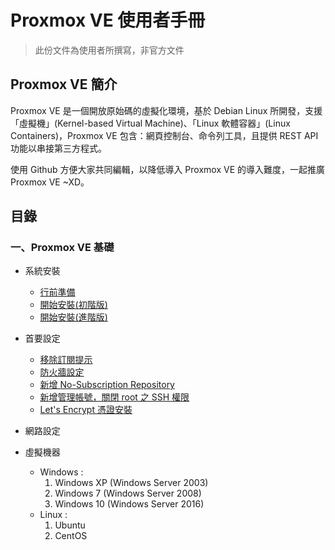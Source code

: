 Proxmox VE 使用者手冊
=
> 此份文件為使用者所撰寫，非官方文件

## Proxmox VE 簡介
Proxmox VE 是一個開放原始碼的虛擬化環境，基於 Debian Linux 所開發，支援「虛擬機」(Kernel-based Virtual Machine)、「Linux 軟體容器」(Linux Containers)，Proxmox VE 包含：網頁控制台、命令列工具，且提供 REST API 功能以串接第三方程式。

使用 Github 方便大家共同編輯，以降低導入 Proxmox VE 的導入難度，一起推廣 Proxmox VE ~XD。 

## 目錄

### 一、Proxmox VE 基礎

- 系統安裝
    - [行前準備](doc/01.installation.preparation.md)
    - [開始安裝(初階版)](doc/01.installation.basic.md)
    - [開始安裝(進階版)](doc/01.installation.advance.md)

- 首要設定
    - [移除訂閱提示](doc/02.settings.message.md)
    - [防火牆設定](doc/02.settings.firewall.md)
    - [新增 No-Subscription Repository](doc/02.settings.aptrepo.md)
    - [新增管理帳號，關閉 root 之 SSH 權限](doc/02.settings.adminuser.md)
    - [Let's Encrypt 憑證安裝](doc/02.settings.ssl.md)

- 網路設定
- 虛擬機器
    - Windows :
        1. Windows XP (Windows Server 2003)
        2. Windows 7 (Windows Server 2008)
        3. Windows 10 (Windows Server 2016)
    - Linux :
        1. Ubuntu
        2. CentOS
